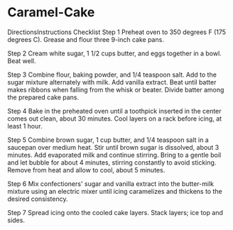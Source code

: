 # Caramel-Cake

DirectionsInstructions Checklist
 Step 1
Preheat oven to 350 degrees F (175 degrees C). Grease and flour three 9-inch cake pans.

 Step 2
Cream white sugar, 1 1/2 cups butter, and eggs together in a bowl. Beat well.

 Step 3
Combine flour, baking powder, and 1/4 teaspoon salt. Add to the sugar mixture alternately with milk. Add vanilla extract. Beat until batter makes ribbons when falling from the whisk or beater. Divide batter among the prepared cake pans.

 Step 4
Bake in the preheated oven until a toothpick inserted in the center comes out clean, about 30 minutes. Cool layers on a rack before icing, at least 1 hour.

Step 5
Combine brown sugar, 1 cup butter, and 1/4 teaspoon salt in a saucepan over medium heat. Stir until brown sugar is dissolved, about 3 minutes. Add evaporated milk and continue stirring. Bring to a gentle boil and let bubble for about 4 minutes, stirring constantly to avoid sticking. Remove from heat and allow to cool, about 5 minutes.

 Step 6
Mix confectioners' sugar and vanilla extract into the butter-milk mixture using an electric mixer until icing caramelizes and thickens to the desired consistency.

 Step 7
Spread icing onto the cooled cake layers. Stack layers; ice top and sides.